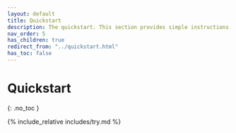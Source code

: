 ```yaml
---
layout: default
title: Quickstart
description: The quickstart. This section provides simple instructions for deploying lakeFS so that you start exploring the technology
nav_order: 5
has_children: true
redirect_from: "../quickstart.html"
has_toc: false
---
```


# Quickstart
{: .no_toc }

{% include_relative includes/try.md %}
